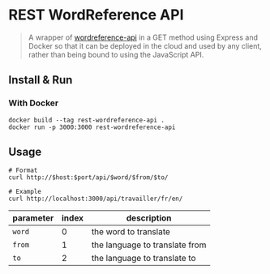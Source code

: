 # REST WordReference API
> A wrapper of [wordreference-api](https://github.com/fega/wordreference-api) in a GET method using Express and Docker so that it can be deployed in the cloud and used by any client, rather than being bound to using the JavaScript API.

## Install & Run
### With Docker
```shell
docker build --tag rest-wordreference-api .
docker run -p 3000:3000 rest-wordreference-api
```

## Usage

```shell
# Format
curl http://$host:$port/api/$word/$from/$to/

# Example
curl http://localhost:3000/api/travailler/fr/en/
```
| parameter | index | description                    |
| --------- | ----- | ------------------------------ |
| `word`    | 0     | the word to translate          |
| `from`    | 1     | the language to translate from |
| `to`      | 2     | the language to translate to   |
